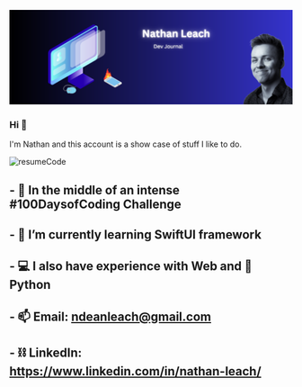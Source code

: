 ![Banner](https://github.com/ndeanleach/ndeanleach/blob/921025c3fb52bcb0cd8635d7bbd9aa0174919688/Github%20Banner.svg)

### Hi 👋
I'm Nathan and this account is a show case of stuff I like to do. 

![resumeCode](https://github.com/ndeanleach/ndeanleach/assets/143350542/a03caedb-55e4-42c8-80f3-c16d5ce7fddf)


## - 💯 In the middle of an intense #100DaysofCoding Challenge
## - 🌱 I’m currently learning SwiftUI framework
## - 💻 I also have experience with Web and 🐍 Python
## - 📫 Email: ndeanleach@gmail.com
## - ⛓️ LinkedIn: https://www.linkedin.com/in/nathan-leach/

